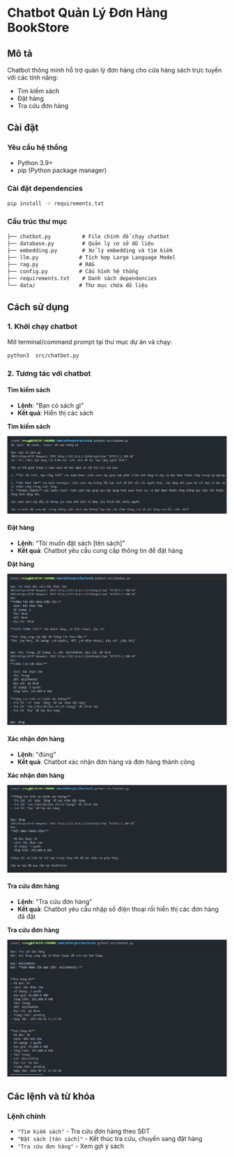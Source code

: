 # Chatbot Quản Lý Đơn Hàng BookStore

## Mô tả
Chatbot thông minh hỗ trợ quản lý đơn hàng cho cửa hàng sách trực tuyến với các tính năng:
- Tìm kiếm sách
- Đặt hàng
- Tra cứu đơn hàng

## Cài đặt

### Yêu cầu hệ thống
- Python 3.9+
- pip (Python package manager)

### Cài đặt dependencies
```bash
pip install -r requirements.txt
```

### Cấu trúc thư mục
```
├── chatbot.py          # File chính để chạy chatbot
├── database.py         # Quản lý cơ sở dữ liệu
├── embedding.py        # Xử lý embedding và tìm kiếm
├── llm.py             # Tích hợp Large Language Model
├── rag.py             # RAG
├── config.py          # Cấu hình hệ thống
├── requirements.txt    # Danh sách dependencies
└── data/              # Thư mục chứa dữ liệu
```

## Cách sử dụng

### 1. Khởi chạy chatbot
Mở terminal/command prompt tại thư mục dự án và chạy:

```bash
python3  src/chatbot.py
```

### 2. Tương tác với chatbot

#### Tìm kiếm sách
- **Lệnh**: "Bạn có sách gì"
- **Kết quả**: Hiển thị các sách 

**Tìm kiếm sách**

![Demo1](./images/search.png)

#### Đặt hàng 
- **Lệnh**: "Tôi muốn đặt sách [tên sách]"
- **Kết quả**: Chatbot yêu cầu cung cấp thông tin để đặt hàng

**Đặt hàng**

![Demo 2](./images/order.png)

#### Xác nhận đơn hàng 
- **Lệnh**: "đúng"
- **Kết quả**: Chatbot xác nhận đơn hàng và đơn hàng thành công

**Xác nhận đơn hàng**

![Demo 3](./images/order_confirm.png)

#### Tra cứu đơn hàng
- **Lệnh**: "Tra cứu đơn hàng" 
- **Kết quả**: Chatbot yêu cầu nhập số điện thoại rồi hiển thị các đơn hàng đã đặt

**Tra cứu đơn hàng**

![Demo 4](./images/order_status.png)

## Các lệnh và từ khóa

### Lệnh chính
- `"Tìm kiếm sách"` - Tra cứu đơn hàng theo SĐT
- `"Đặt sách [tên sách]"` - Kết thúc tra cứu, chuyển sang đặt hàng
- `"Tra cứu đơn hàng"` - Xem gợi ý sách
